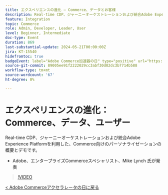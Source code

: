 ```yaml
---
title: エクスペリエンスの進化 – Commerce、データとお客様
description: Real-time CDP、ジャーニーオーケストレーションおよび統合Adobe Experience Platformを使用したCommerceのパーソナライゼーションの概要です。
feature: Integration
topic: Commerce
role: Admin, Developer, Leader, User
level: Beginner, Intermediate
doc-type: Event
duration: 869
last-substantial-update: 2024-05-21T00:00:00Z
jira: KT-15540
hidefromtoc: true
badgeEvent: label="Adobe Commerce加速器の日" type="positive" url="https://experienceleague.adobe.com/en/docs/events/apac-commerce-recordings/2024/overview"
source-git-commit: 89005ee91f2222029cc3abf30d02dc3b7714b588
workflow-type: tm+mt
source-wordcount: '67'
ht-degree: 0%

---
```



# エクスペリエンスの進化：Commerce、データ、ユーザー

Real-time CDP、ジャーニーオーケストレーションおよび統合Adobe Experience Platformを利用した、Commerce向けのパーソナライゼーションの概要とデモです。

+ Adobe、エンタープライズCommerceスペシャリスト、Mike Lynch 氏が発表

>[!VIDEO](https://video.tv.adobe.com/v/3429266/?learn=on)

[&lt; Adobe Commerceアクセラレータの日に戻る](./overview.md)